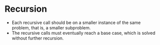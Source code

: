# Recursion
- Each recursive call should be on a smaller instance of the same problem, that is, a smaller subproblem.
- The recursive calls must eventually reach a base case, which is solved without further recursion.